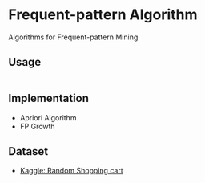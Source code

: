 # Frequent-pattern Algorithm

Algorithms for Frequent-pattern Mining

## Usage

```

```

## Implementation
- Apriori Algorithm
- FP Growth

## Dataset
- [Kaggle: Random Shopping cart](https://www.kaggle.com/fanatiks/shopping-cart)